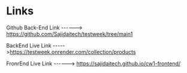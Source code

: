 # Links

Github Back-End Link ------> https://github.com/Sajidaitech/testweek/tree/main1

BackEnd Live Link  ----->https://testweek.onrender.com/collection/products

FronrEnd Live Link ------> https://sajidaitech.github.io/cw1-frontend/
